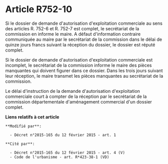 # Article R752-10

Si le dossier de demande d'autorisation d'exploitation commerciale au sens des articles R. 752-6 et R. 752-7 est complet, le
secrétariat de la commission en informe le maire. A défaut d'information contraire communiquée au maire par le secrétariat de
la commission dans le délai de quinze jours francs suivant la réception du dossier, le dossier est réputé complet.

Si le dossier de demande d'autorisation d'exploitation commerciale est incomplet, le secrétariat de la commission informe le
maire des pièces manquantes qui doivent figurer dans ce dossier. Dans les trois jours suivant leur réception, le maire
transmet les pièces manquantes au secrétariat de la commission.

Le délai d'instruction de la demande d'autorisation d'exploitation commerciale court à compter de la réception par le
secrétariat de la commission départementale d'aménagement commercial d'un dossier complet.

**Liens relatifs à cet article**

	**Modifié par**:

	  - Décret n°2015-165 du 12 février 2015 - art. 1

	**Cité par**:

	  - Décret n°2015-165 du 12 février 2015 - art. 4 (V)
	  - Code de l'urbanisme - art. R*423-38-1 (VD)
